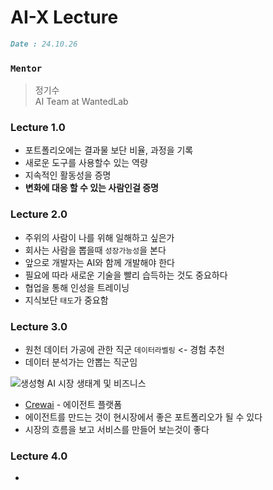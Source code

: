 # AI-X Lecture
```markdown
Date : 24.10.26
```

### ```Mentor```
> 정기수 <br />
> AI Team at WantedLab

### Lecture 1.0
+ 포트폴리오에는 결과물 보단 비율, 과정을 기록
+ 새로운 도구를 사용할수 있는 역량
+ 지속적인 활동성을 증명
+ **변화에 대응 할 수 있는 사람인걸 증명**

### Lecture 2.0
+ 주위의 사람이 나를 위해 일해하고 싶은가
+ 회사는 사람을 뽑을때 ```성장가능성```을 본다
+ 앞으로 개발자는 AI와 함께 개발해야 한다
+ 필요에 따라 새로운 기술을 빨리 습득하는 것도 중요하다
+ 협업을 통해 인성을 트레이닝
+ 지식보단 ```태도```가 중요함

### Lecture 3.0
+ 원천 데이터 가공에 관한 직군 ```데이터라벨링``` <- 경험 추천
+ 데이터 분석가는 안뽑는 직군임

![생성형 AI 시장 생태계 및 비즈니스](https://modulabs.co.kr/wp-content/uploads/2024/06/ecosystem-980x408.png)

+ [Crewai](https://www.crewai.com/) - 에이전트 플랫폼
+ 에이전트를 만드는 것이 현시장에서 좋은 포트폴리오가 될 수 있다
+ 시장의 흐름을 보고 서비스를 만들어 보는것이 좋다

### Lecture 4.0
+ 